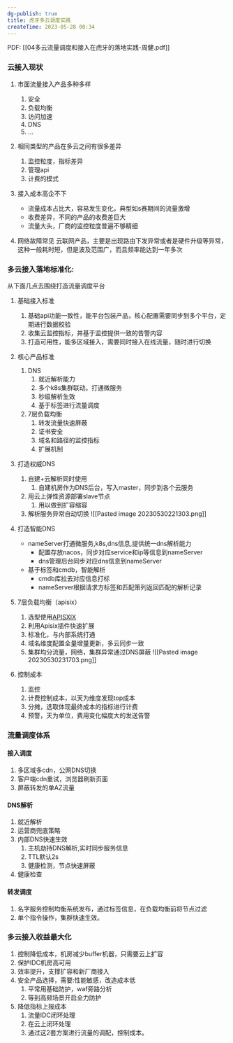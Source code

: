 ```yaml
---
dg-publish: true
title: 虎牙多云调度实践
createTime: 2023-05-28 00:34  
---
```


PDF: [[04多云流量调度和接入在虎牙的落地实践-周健.pdf]]

### 云接入现状

1. 市面流量接入产品多种多样
	1. 安全
	2. 负载均衡
	3. 访问加速
	4. DNS
	5. ...

2. 相同类型的产品在多云之间有很多差异
	1. 监控粒度，指标差异
	2. 管理api
	3. 计费的模式

3. 接入成本高企不下
	- 流量成本占比大，容易发生变化，典型如s赛期间的流量激增
	- 收费差异，不同的产品的收费差巨大
	- 流量大头，厂商的监控粒度普遍不够精细

4. 网络故障常见
	云联网产品，主要是出现路由下发异常或者是硬件升级等异常，这种一般耗时短，但是波及范围广，而且频率能达到一年多次

### 多云接入落地标准化:

从下面几点去围绕打造流量调度平台

1. 基础接入标准
	1. 基础api功能一致性，能平台包装产品，核心配置需要同步到多个平台，定期进行数据校验
	2. 收集云监控指标，并基于监控提供一致的告警内容
	3. 打造可用性，能多区域接入，需要同时接入在线流量，随时进行切换
2. 核心产品标准
	1. DNS
		1. 就近解析能力
		2. 多个k8s集群联动。打通微服务
		3. 秒级解析生效
		4. 基于标签进行流量调度
	2. 7层负载均衡
		1. 转发流量快速屏蔽
		2. 证书安全
		3. 域名和路径的监控指标
		4. 扩展机制
3. 打造权威DNS
	1. 自建+云解析同时使用
		1. 自建机房作为DNS后台，写入master，同步到各个云服务
	2. 用云上弹性资源部署slave节点
		1. 用以做到扩容缩容
	3. 解析服务异常自动切换
![[Pasted image 20230530221303.png]]

4. 打造智能DNS
	- nameServer打通微服务,k8s,dns信息,提供统一dns解析能力
		- 配置存放nacos，同步对应service和ip等信息到nameServer
		- dns管理后台同步对应dns信息到nameServer
	- 基于标签和cmdb，智能解析
		- cmdb库拉去对应信息打标
		- nameServer根据请求方标签和匹配策列返回匹配的解析记录
5. 7层负载均衡（apisix）
	1. 选型使用[APISXIX](https://apisix.apache.org/zh/)
	2. 利用Apisix插件快速扩展
	3. 标准化，与内部系统打通
	4. 域名维度配置全量增量更新，多云同步一致
	5. 集群均分流量，网络，集群异常通过DNS屏蔽
![[Pasted image 20230530231703.png]]
6. 控制成本
	1. 监控
	2. 计费控制成本，以天为维度发现top成本
	3. 分摊，选取体现最终成本的指标进行计费
	4. 预警，天为单位，费用变化幅度大的发送告警

### 流量调度体系

#### 接入调度
1. 多区域多cdn，公网DNS切换
2. 客户端cdn重试，浏览器刷新页面
3. 屏蔽转发的单AZ流量
#### DNS解析
1. 就近解析
2. 运营商兜底策略
3. 内部DNS快速生效
	1. 主机劫持DNS解析,实时同步服务信息
	2. TTL默认2s
	3. 健康检测，节点快速屏蔽
4. 健康检查
#### 转发调度
1. 名字服务控制均衡系统发布，通过标签信息，在负载均衡前将节点过滤
2. 单个指令操作，集群快速生效。

### 多云接入收益最大化

1. 控制降低成本，机房减少buffer机器，只需要云上扩容
2. 保护IDC机房高可用
3. 效率提升，支撑扩容和新厂商接入
4. 安全产品选择，需要:性能敏感，改造成本低
	1. 平常用基础防护，waf旁路分析
	2. 等到高频场景开启全力防护
5. 降低指标上报成本
	1. 流量IDC闭环处理
	2. 在云上闭环处理
	3. 通过这2套方案进行流量的调配，控制成本。

